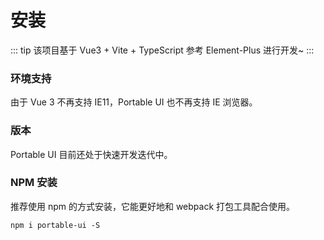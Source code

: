 # 安装

::: tip
该项目基于 Vue3 + Vite + TypeScript 参考 Element-Plus 进行开发~
:::

### 环境支持

由于 Vue 3 不再支持 IE11，Portable UI 也不再支持 IE 浏览器。

### 版本

Portable UI 目前还处于快速开发迭代中。

### NPM 安装

推荐使用 npm 的方式安装，它能更好地和 webpack 打包工具配合使用。

```
npm i portable-ui -S
```
